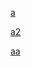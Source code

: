 [a](https://example.com/)<br>

<a href="https://example.com/" id="a" id="a2">a2</a><br>
<div id="b"></div>
<a href="hTtpz://example.com">aa</a><br>

<object data="mysvg.svg" type="image/svg+xml"></object>
<div id="b"></div>
